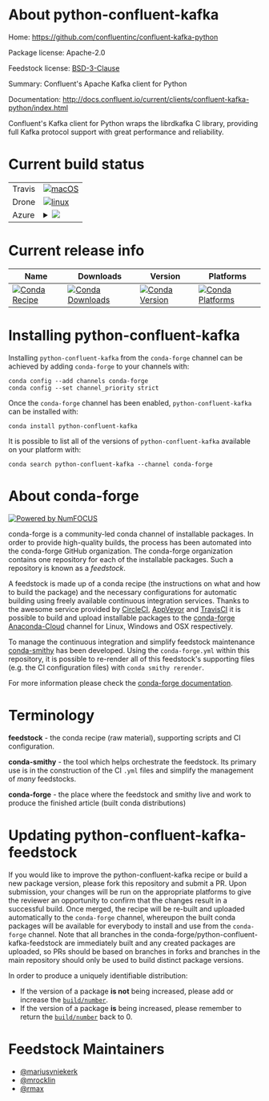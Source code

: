 About python-confluent-kafka
============================

Home: https://github.com/confluentinc/confluent-kafka-python

Package license: Apache-2.0

Feedstock license: [BSD-3-Clause](https://github.com/conda-forge/python-confluent-kafka-feedstock/blob/master/LICENSE.txt)

Summary: Confluent's Apache Kafka client for Python

Documentation: http://docs.confluent.io/current/clients/confluent-kafka-python/index.html

Confluent's Kafka client for Python wraps the librdkafka C library,
providing full Kafka protocol support with great performance and
reliability.


Current build status
====================


<table><tr>
    <td>Travis</td>
    <td>
      <a href="https://travis-ci.com/conda-forge/python-confluent-kafka-feedstock">
        <img alt="macOS" src="https://img.shields.io/travis/com/conda-forge/python-confluent-kafka-feedstock/master.svg?label=macOS">
      </a>
    </td>
  </tr><tr>
    <td>Drone</td>
    <td>
      <a href="https://cloud.drone.io/conda-forge/python-confluent-kafka-feedstock">
        <img alt="linux" src="https://img.shields.io/drone/build/conda-forge/python-confluent-kafka-feedstock/master.svg?label=Linux">
      </a>
    </td>
  </tr>
    
  <tr>
    <td>Azure</td>
    <td>
      <details>
        <summary>
          <a href="https://dev.azure.com/conda-forge/feedstock-builds/_build/latest?definitionId=5708&branchName=master">
            <img src="https://dev.azure.com/conda-forge/feedstock-builds/_apis/build/status/python-confluent-kafka-feedstock?branchName=master">
          </a>
        </summary>
        <table>
          <thead><tr><th>Variant</th><th>Status</th></tr></thead>
          <tbody><tr>
              <td>linux_64_python3.6.____cpython</td>
              <td>
                <a href="https://dev.azure.com/conda-forge/feedstock-builds/_build/latest?definitionId=5708&branchName=master">
                  <img src="https://dev.azure.com/conda-forge/feedstock-builds/_apis/build/status/python-confluent-kafka-feedstock?branchName=master&jobName=linux&configuration=linux_64_python3.6.____cpython" alt="variant">
                </a>
              </td>
            </tr><tr>
              <td>linux_64_python3.7.____cpython</td>
              <td>
                <a href="https://dev.azure.com/conda-forge/feedstock-builds/_build/latest?definitionId=5708&branchName=master">
                  <img src="https://dev.azure.com/conda-forge/feedstock-builds/_apis/build/status/python-confluent-kafka-feedstock?branchName=master&jobName=linux&configuration=linux_64_python3.7.____cpython" alt="variant">
                </a>
              </td>
            </tr><tr>
              <td>linux_64_python3.8.____cpython</td>
              <td>
                <a href="https://dev.azure.com/conda-forge/feedstock-builds/_build/latest?definitionId=5708&branchName=master">
                  <img src="https://dev.azure.com/conda-forge/feedstock-builds/_apis/build/status/python-confluent-kafka-feedstock?branchName=master&jobName=linux&configuration=linux_64_python3.8.____cpython" alt="variant">
                </a>
              </td>
            </tr><tr>
              <td>linux_64_python3.9.____cpython</td>
              <td>
                <a href="https://dev.azure.com/conda-forge/feedstock-builds/_build/latest?definitionId=5708&branchName=master">
                  <img src="https://dev.azure.com/conda-forge/feedstock-builds/_apis/build/status/python-confluent-kafka-feedstock?branchName=master&jobName=linux&configuration=linux_64_python3.9.____cpython" alt="variant">
                </a>
              </td>
            </tr><tr>
              <td>linux_aarch64_python3.6.____cpython</td>
              <td>
                <a href="https://dev.azure.com/conda-forge/feedstock-builds/_build/latest?definitionId=5708&branchName=master">
                  <img src="https://dev.azure.com/conda-forge/feedstock-builds/_apis/build/status/python-confluent-kafka-feedstock?branchName=master&jobName=linux&configuration=linux_aarch64_python3.6.____cpython" alt="variant">
                </a>
              </td>
            </tr><tr>
              <td>linux_aarch64_python3.7.____cpython</td>
              <td>
                <a href="https://dev.azure.com/conda-forge/feedstock-builds/_build/latest?definitionId=5708&branchName=master">
                  <img src="https://dev.azure.com/conda-forge/feedstock-builds/_apis/build/status/python-confluent-kafka-feedstock?branchName=master&jobName=linux&configuration=linux_aarch64_python3.7.____cpython" alt="variant">
                </a>
              </td>
            </tr><tr>
              <td>linux_aarch64_python3.8.____cpython</td>
              <td>
                <a href="https://dev.azure.com/conda-forge/feedstock-builds/_build/latest?definitionId=5708&branchName=master">
                  <img src="https://dev.azure.com/conda-forge/feedstock-builds/_apis/build/status/python-confluent-kafka-feedstock?branchName=master&jobName=linux&configuration=linux_aarch64_python3.8.____cpython" alt="variant">
                </a>
              </td>
            </tr><tr>
              <td>linux_aarch64_python3.9.____cpython</td>
              <td>
                <a href="https://dev.azure.com/conda-forge/feedstock-builds/_build/latest?definitionId=5708&branchName=master">
                  <img src="https://dev.azure.com/conda-forge/feedstock-builds/_apis/build/status/python-confluent-kafka-feedstock?branchName=master&jobName=linux&configuration=linux_aarch64_python3.9.____cpython" alt="variant">
                </a>
              </td>
            </tr><tr>
              <td>linux_ppc64le_python3.6.____cpython</td>
              <td>
                <a href="https://dev.azure.com/conda-forge/feedstock-builds/_build/latest?definitionId=5708&branchName=master">
                  <img src="https://dev.azure.com/conda-forge/feedstock-builds/_apis/build/status/python-confluent-kafka-feedstock?branchName=master&jobName=linux&configuration=linux_ppc64le_python3.6.____cpython" alt="variant">
                </a>
              </td>
            </tr><tr>
              <td>linux_ppc64le_python3.7.____cpython</td>
              <td>
                <a href="https://dev.azure.com/conda-forge/feedstock-builds/_build/latest?definitionId=5708&branchName=master">
                  <img src="https://dev.azure.com/conda-forge/feedstock-builds/_apis/build/status/python-confluent-kafka-feedstock?branchName=master&jobName=linux&configuration=linux_ppc64le_python3.7.____cpython" alt="variant">
                </a>
              </td>
            </tr><tr>
              <td>linux_ppc64le_python3.8.____cpython</td>
              <td>
                <a href="https://dev.azure.com/conda-forge/feedstock-builds/_build/latest?definitionId=5708&branchName=master">
                  <img src="https://dev.azure.com/conda-forge/feedstock-builds/_apis/build/status/python-confluent-kafka-feedstock?branchName=master&jobName=linux&configuration=linux_ppc64le_python3.8.____cpython" alt="variant">
                </a>
              </td>
            </tr><tr>
              <td>linux_ppc64le_python3.9.____cpython</td>
              <td>
                <a href="https://dev.azure.com/conda-forge/feedstock-builds/_build/latest?definitionId=5708&branchName=master">
                  <img src="https://dev.azure.com/conda-forge/feedstock-builds/_apis/build/status/python-confluent-kafka-feedstock?branchName=master&jobName=linux&configuration=linux_ppc64le_python3.9.____cpython" alt="variant">
                </a>
              </td>
            </tr><tr>
              <td>osx_64_python3.6.____cpython</td>
              <td>
                <a href="https://dev.azure.com/conda-forge/feedstock-builds/_build/latest?definitionId=5708&branchName=master">
                  <img src="https://dev.azure.com/conda-forge/feedstock-builds/_apis/build/status/python-confluent-kafka-feedstock?branchName=master&jobName=osx&configuration=osx_64_python3.6.____cpython" alt="variant">
                </a>
              </td>
            </tr><tr>
              <td>osx_64_python3.7.____cpython</td>
              <td>
                <a href="https://dev.azure.com/conda-forge/feedstock-builds/_build/latest?definitionId=5708&branchName=master">
                  <img src="https://dev.azure.com/conda-forge/feedstock-builds/_apis/build/status/python-confluent-kafka-feedstock?branchName=master&jobName=osx&configuration=osx_64_python3.7.____cpython" alt="variant">
                </a>
              </td>
            </tr><tr>
              <td>osx_64_python3.8.____cpython</td>
              <td>
                <a href="https://dev.azure.com/conda-forge/feedstock-builds/_build/latest?definitionId=5708&branchName=master">
                  <img src="https://dev.azure.com/conda-forge/feedstock-builds/_apis/build/status/python-confluent-kafka-feedstock?branchName=master&jobName=osx&configuration=osx_64_python3.8.____cpython" alt="variant">
                </a>
              </td>
            </tr><tr>
              <td>osx_64_python3.9.____cpython</td>
              <td>
                <a href="https://dev.azure.com/conda-forge/feedstock-builds/_build/latest?definitionId=5708&branchName=master">
                  <img src="https://dev.azure.com/conda-forge/feedstock-builds/_apis/build/status/python-confluent-kafka-feedstock?branchName=master&jobName=osx&configuration=osx_64_python3.9.____cpython" alt="variant">
                </a>
              </td>
            </tr><tr>
              <td>osx_arm64_python3.8.____cpython</td>
              <td>
                <a href="https://dev.azure.com/conda-forge/feedstock-builds/_build/latest?definitionId=5708&branchName=master">
                  <img src="https://dev.azure.com/conda-forge/feedstock-builds/_apis/build/status/python-confluent-kafka-feedstock?branchName=master&jobName=osx&configuration=osx_arm64_python3.8.____cpython" alt="variant">
                </a>
              </td>
            </tr><tr>
              <td>osx_arm64_python3.9.____cpython</td>
              <td>
                <a href="https://dev.azure.com/conda-forge/feedstock-builds/_build/latest?definitionId=5708&branchName=master">
                  <img src="https://dev.azure.com/conda-forge/feedstock-builds/_apis/build/status/python-confluent-kafka-feedstock?branchName=master&jobName=osx&configuration=osx_arm64_python3.9.____cpython" alt="variant">
                </a>
              </td>
            </tr>
          </tbody>
        </table>
      </details>
    </td>
  </tr>
</table>

Current release info
====================

| Name | Downloads | Version | Platforms |
| --- | --- | --- | --- |
| [![Conda Recipe](https://img.shields.io/badge/recipe-python--confluent--kafka-green.svg)](https://anaconda.org/conda-forge/python-confluent-kafka) | [![Conda Downloads](https://img.shields.io/conda/dn/conda-forge/python-confluent-kafka.svg)](https://anaconda.org/conda-forge/python-confluent-kafka) | [![Conda Version](https://img.shields.io/conda/vn/conda-forge/python-confluent-kafka.svg)](https://anaconda.org/conda-forge/python-confluent-kafka) | [![Conda Platforms](https://img.shields.io/conda/pn/conda-forge/python-confluent-kafka.svg)](https://anaconda.org/conda-forge/python-confluent-kafka) |

Installing python-confluent-kafka
=================================

Installing `python-confluent-kafka` from the `conda-forge` channel can be achieved by adding `conda-forge` to your channels with:

```
conda config --add channels conda-forge
conda config --set channel_priority strict
```

Once the `conda-forge` channel has been enabled, `python-confluent-kafka` can be installed with:

```
conda install python-confluent-kafka
```

It is possible to list all of the versions of `python-confluent-kafka` available on your platform with:

```
conda search python-confluent-kafka --channel conda-forge
```


About conda-forge
=================

[![Powered by NumFOCUS](https://img.shields.io/badge/powered%20by-NumFOCUS-orange.svg?style=flat&colorA=E1523D&colorB=007D8A)](http://numfocus.org)

conda-forge is a community-led conda channel of installable packages.
In order to provide high-quality builds, the process has been automated into the
conda-forge GitHub organization. The conda-forge organization contains one repository
for each of the installable packages. Such a repository is known as a *feedstock*.

A feedstock is made up of a conda recipe (the instructions on what and how to build
the package) and the necessary configurations for automatic building using freely
available continuous integration services. Thanks to the awesome service provided by
[CircleCI](https://circleci.com/), [AppVeyor](https://www.appveyor.com/)
and [TravisCI](https://travis-ci.com/) it is possible to build and upload installable
packages to the [conda-forge](https://anaconda.org/conda-forge)
[Anaconda-Cloud](https://anaconda.org/) channel for Linux, Windows and OSX respectively.

To manage the continuous integration and simplify feedstock maintenance
[conda-smithy](https://github.com/conda-forge/conda-smithy) has been developed.
Using the ``conda-forge.yml`` within this repository, it is possible to re-render all of
this feedstock's supporting files (e.g. the CI configuration files) with ``conda smithy rerender``.

For more information please check the [conda-forge documentation](https://conda-forge.org/docs/).

Terminology
===========

**feedstock** - the conda recipe (raw material), supporting scripts and CI configuration.

**conda-smithy** - the tool which helps orchestrate the feedstock.
                   Its primary use is in the construction of the CI ``.yml`` files
                   and simplify the management of *many* feedstocks.

**conda-forge** - the place where the feedstock and smithy live and work to
                  produce the finished article (built conda distributions)


Updating python-confluent-kafka-feedstock
=========================================

If you would like to improve the python-confluent-kafka recipe or build a new
package version, please fork this repository and submit a PR. Upon submission,
your changes will be run on the appropriate platforms to give the reviewer an
opportunity to confirm that the changes result in a successful build. Once
merged, the recipe will be re-built and uploaded automatically to the
`conda-forge` channel, whereupon the built conda packages will be available for
everybody to install and use from the `conda-forge` channel.
Note that all branches in the conda-forge/python-confluent-kafka-feedstock are
immediately built and any created packages are uploaded, so PRs should be based
on branches in forks and branches in the main repository should only be used to
build distinct package versions.

In order to produce a uniquely identifiable distribution:
 * If the version of a package **is not** being increased, please add or increase
   the [``build/number``](https://docs.conda.io/projects/conda-build/en/latest/resources/define-metadata.html#build-number-and-string).
 * If the version of a package **is** being increased, please remember to return
   the [``build/number``](https://docs.conda.io/projects/conda-build/en/latest/resources/define-metadata.html#build-number-and-string)
   back to 0.

Feedstock Maintainers
=====================

* [@mariusvniekerk](https://github.com/mariusvniekerk/)
* [@mrocklin](https://github.com/mrocklin/)
* [@rmax](https://github.com/rmax/)

